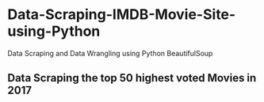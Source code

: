 # Data-Scraping-IMDB-Movie-Site-using-Python
Data Scraping and Data Wrangling using Python BeautifulSoup

## Data Scraping the top 50 highest voted Movies in 2017
